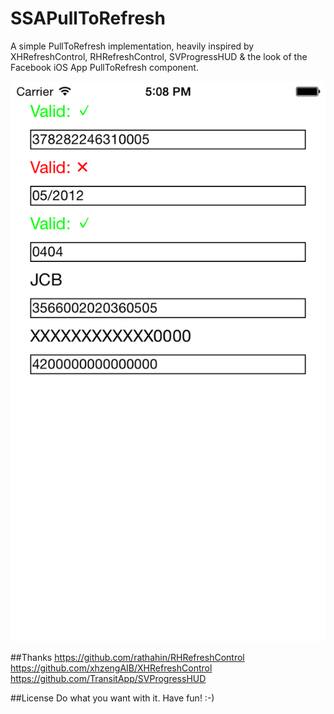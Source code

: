 SSAPullToRefresh
================
A simple PullToRefresh implementation, heavily inspired by XHRefreshControl, RHRefreshControl, SVProgressHUD & the look of the Facebook iOS App PullToRefresh component. 


![My image](https://github.com/SSA111/SSACreditCardValidator/blob/master/SSACreditCardValidator/Image.png?raw=true)


##Thanks
https://github.com/rathahin/RHRefreshControl
https://github.com/xhzengAIB/XHRefreshControl
https://github.com/TransitApp/SVProgressHUD

##License
Do what you want with it. Have fun! :-) 

